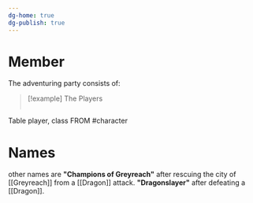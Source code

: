 ```yaml
---
dg-home: true
dg-publish: true
---
```

# Member
The adventuring party consists of:
>[!example] The Players
>```dataview
Table player, class
FROM #character 
# Names
other names are 
**"Champions of Greyreach"** after rescuing the city of [[Greyreach]] from a [[Dragon]] attack.
**"Dragonslayer"** after defeating a [[Dragon]].

